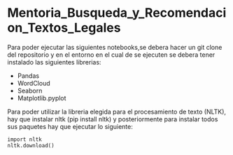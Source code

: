 # Mentoria_Busqueda_y_Recomendacion_Textos_Legales


Para poder ejecutar las siguientes notebooks,se debera hacer un git clone del repositorio y en el entorno en el cual de se ejecuten se debera tener instalado las siguientes librerias:

* Pandas
* WordCloud
* Seaborn
* Matplotlib.pyplot


Para poder utilizar la libreria elegida para el procesamiento de texto (NLTK), hay que instalar nltk (pip install nltk) y posteriormente para instalar todos sus paquetes hay que ejecutar lo siguiente:

~~~
import nltk
nltk.download()
~~~
